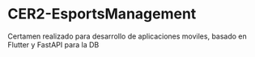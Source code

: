 # CER2-EsportsManagement
Certamen realizado para desarrollo de aplicaciones moviles, basado en Flutter y FastAPI para la DB
